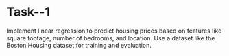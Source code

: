 # Task--1
Implement linear regression to predict housing prices based on features like square footage, number of bedrooms, and location. Use a dataset like the Boston Housing dataset for training and evaluation.

